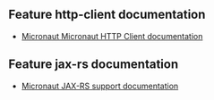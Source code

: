 ## Feature http-client documentation

- [Micronaut Micronaut HTTP Client documentation](https://docs.micronaut.io/latest/guide/index.html#httpClient)

## Feature jax-rs documentation

- [Micronaut JAX-RS support documentation](https://micronaut-projects.github.io/micronaut-jaxrs/latest/guide/index.html)

